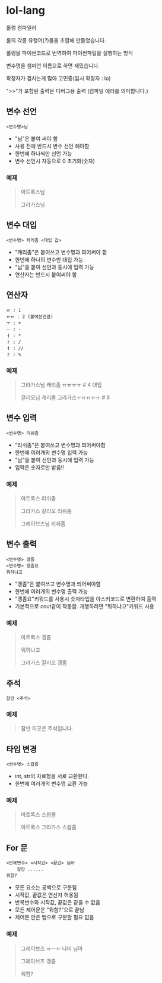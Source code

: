 # lol-lang

롤랭 컴파일러

롤의 각종 유행어(?)들을 조합해 만들었습니다.

롤랭을 파이썬코드로 번역하여 파이썬파일을 실행하는 방식

변수명을 챔피언 이름으로 하면 재밌습니다.

확장자가 겹치는게 많아 고민중(임시 확장자 : lo)

">>"가 포함된 출력은 디버그용 출력 (컴파일 에러를 의미합니다.)

## 변수 선언

```
<변수명>님
```
- "님"은 붙여 써야 함
- 사용 전에 반드시 변수 선언 해야함
- 한번에 하나씩만 선언 가능
- 변수 선언시 자동으로 0 초기화(숫자)

### 예제

> 아트록스님
>
> 그라가스님

## 변수 대입
```
<변수명> 캐리좀 <대입 값>
```
- "캐리좀"은 붙여쓰고 변수명과 띄어써야 함
- 한번에 하나의 변수만 대입 가능
- "님"을 붙여 선언과 동시에 입력 가능
- 연산자는 반드시 붙여써야 함

## 연산자
```
ㅠ : 1
ㅠㅠ : 2 (붙여쓴만큼)
ㅜ : +
ㅡ : -
ㅓ : *
ㅏ : /
ㅕ : //
ㅑ : %
```

### 예제
> 그라가스님 캐리좀 ㅠㅠㅠㅠ  # 4 대입
>
> 갈리오님 캐리좀 그라가스ㅜㅠㅠㅠㅠ # 8

## 변수 입력

```
<변수명> 리쉬좀
```
- "리쉬좀"은 붙여쓰고 변수명과 띄어써야함
- 한번에 여러개의 변수명 입력 가능
- "님"을 붙여 선언과 동시에 입력 가능
- 입력은 숫자로만 받음!!

### 예제

> 아트록스 리쉬좀
>
> 그라가스 갈리오 리쉬좀
>
> 그레이브즈님 리쉬좀

## 변수 출력

```
<변수명> 갱좀
<변수명> 갱좀요
뭐하냐고
```
- "갱좀"은 붙여쓰고 변수명과 띄어써야함
- 한번에 여러개의 변수명 출력 가능
- "갱좀요"키워드를 사용시 숫자타입을 아스키코드로 변환하여 출력
- 기본적으로 cout같이 작동함. 개행하려면 "뭐하냐고"키워드 사용

### 예제
> 아트록스 갱좀
>
> 뭐하냐고
>
> 그라가스 갈리오 갱좀

## 주석

```
잠만 <주석>
```

### 예제
> 잠만 이곳은 주석입니다.

## 타입 변경
```
<변수명> 스왑좀
```
- int, str의 자료형을 서로 교환한다.
- 한번에 여러개의 변수명 교환 가능

### 예제
> 아트록스 스왑좀
>
> 아트록스 그라가스 스왑좀

## For 문
```
<반복변수> <시작값> <끝값> 님아
    잠만 ......
뭐함?
```

- 모든 요소는 공백으로 구분됨
- 시작값, 끝값은 연산자 허용됨
- 반복변수와 시작값, 끝값은 같을 수 없음
- 모든 제어문은 "뭐함?"으로 끝남
- 제어문 안은 탭으로 구분할 필요 없음

### 예제
> 그레이브즈 ㅠㅡㅠ 나미 님아
>
>   그레이브즈 갱좀
>
> 뭐함?